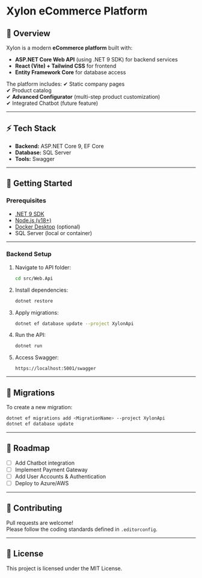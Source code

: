 
# Xylon eCommerce Platform

## 📌 Overview
Xylon is a modern **eCommerce platform** built with:
- **ASP.NET Core Web API** (using .NET 9 SDK) for backend services
- **React (Vite) + Tailwind CSS** for frontend
- **Entity Framework Core** for database access

The platform includes:
✔ Static company pages  
✔ Product catalog  
✔ **Advanced Configurator** (multi-step product customization)  
✔ Integrated Chatbot (future feature)  

---

## ⚡ Tech Stack
- **Backend:** ASP.NET Core 9, EF Core
- **Database:** SQL Server
- **Tools:** Swagger

---

## 🚀 Getting Started

### Prerequisites
- [.NET 9 SDK](https://dotnet.microsoft.com/download)
- [Node.js (v18+)](https://nodejs.org)
- [Docker Desktop](https://www.docker.com/products/docker-desktop) (optional)
- SQL Server (local or container)

---

### Backend Setup
1. Navigate to API folder:
   ```bash
   cd src/Web.Api
   ```
2. Install dependencies:
   ```bash
   dotnet restore
   ```
3. Apply migrations:
   ```bash
   dotnet ef database update --project XylonApi
   ```
4. Run the API:
   ```bash
   dotnet run
   ```
5. Access Swagger:
   ```
   https://localhost:5001/swagger
   ```

---

## 📂 Migrations
To create a new migration:
```bash
dotnet ef migrations add <MigrationName> --project XylonApi
dotnet ef database update
```

---

## 📌 Roadmap
- [ ] Add Chatbot integration
- [ ] Implement Payment Gateway
- [ ] Add User Accounts & Authentication
- [ ] Deploy to Azure/AWS

---

## 🤝 Contributing
Pull requests are welcome!  
Please follow the coding standards defined in `.editorconfig`.

---

## 📜 License
This project is licensed under the MIT License.
